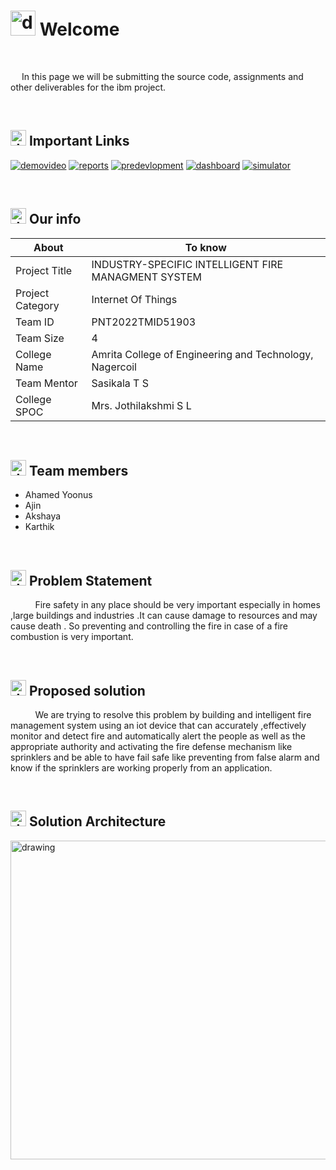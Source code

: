 # <img src="https://user-images.githubusercontent.com/99788851/194714225-20b1436e-cc0e-4972-8ab1-1d6cc0abf3f3.png" alt="drawing" width="40"/> Welcome
&emsp;

&emsp; In this page we will be submitting the source code, assignments and other deliverables for the ibm project.


&emsp;
## <img src="https://user-images.githubusercontent.com/99788851/202735504-cde8c747-8671-4c60-8400-2e0e9d64b054.png" alt="drawing" width="25"/> Important Links
[![demovideo](https://img.shields.io/badge/Project%20demo-video-yellowgreen?style=flat)](https://www.youtube.com/watch?v=-atsFxkFh70)
[![reports](https://img.shields.io/badge/Reports-Docs-green?style=flat)](https://github.com/IBM-EPBL/IBM-Project-39077-1660391860/tree/main/Final%20Deliverables/Tests%20and%20Reports)
[![predevlopment](https://img.shields.io/badge/Pre%20development-Docs-blue?style=flat)]([https://www.youtube.com/watch?v=-atsFxkFh70](https://github.com/IBM-EPBL/IBM-Project-39077-1660391860/tree/main/Project%20Design%20And%20Planning/ideation%20phase))
[![dashboard](https://img.shields.io/badge/Dashboard-web%20UI-ff69b4?style=flat)]([https://www.youtube.com/watch?v=-atsFxkFh70](https://node-red-nxzwb-2022-10-10.eu-gb.mybluemix.net/ui/#!/0?socketid=PbZzAeO8zukT3f30AAB7))
[![simulator](https://img.shields.io/badge/Simulator-code-blueviolet?style=flat)](https://wokwi.com/projects/347658579162956371)


&emsp;

## <img src="https://user-images.githubusercontent.com/99788851/194714826-a05deae0-6d33-449d-a1e8-a126f30e1b4f.png" alt="drawing" width="25"/> Our info

| About | To know |
| --- | --- |
| Project Title | INDUSTRY-SPECIFIC INTELLIGENT FIRE MANAGMENT SYSTEM |
| Project Category |Internet Of Things &emsp; |
| Team ID |PNT2022TMID51903 &emsp; |
| Team Size |4 &emsp; |
| College Name |Amrita College of Engineering and Technology, Nagercoil &emsp; |
| Team Mentor |Sasikala T S|
| College SPOC |Mrs. Jothilakshmi S L |

&emsp;


## <img src="https://user-images.githubusercontent.com/99788851/194715091-fd5a8ed2-641a-44e2-bb77-613e36c4ee00.png" alt="drawing" width="25"/> Team members
- Ahamed Yoonus
- Ajin
- Akshaya
- Karthik

&emsp;
## <img src="https://user-images.githubusercontent.com/99788851/198329274-5cb64881-b5e6-4b0c-ad4a-e901683ff6d6.png" alt="drawing" width="25"/> Problem Statement
&nbsp;&nbsp;&nbsp;&nbsp;&nbsp;&nbsp;&nbsp;&nbsp;&nbsp; Fire safety in any place should be very important especially in homes ,large buildings and industries .It can cause damage to resources and may cause death . So preventing and controlling the fire in case of a fire combustion is very important.

&emsp;

## <img src="https://user-images.githubusercontent.com/99788851/198331452-74f17ef7-026d-4a14-9d6f-ba63df97c39b.png" alt="drawing" width="25"/> Proposed solution
&nbsp;&nbsp;&nbsp;&nbsp;&nbsp;&nbsp;&nbsp;&nbsp;&nbsp; We are trying to resolve this problem by building and intelligent fire management system using an iot device that can accurately ,effectively monitor and detect fire and automatically alert the people as well as the appropriate authority and activating the fire defense mechanism like sprinklers and be able to have fail safe like preventing from false alarm and know if the sprinklers are working properly from an application.


&emsp;
## <img src="https://user-images.githubusercontent.com/99788851/202735658-ed6fdd8a-b8bd-446d-b0c3-fa7f2aac396f.png" alt="drawing" width="25"/>  Solution Architecture

<img src="https://user-images.githubusercontent.com/99788851/198326369-2e25a732-6112-43d9-aa45-af9953740d98.png" alt="drawing" width="510"/>









